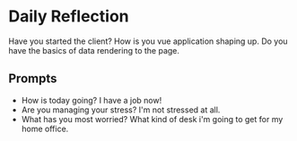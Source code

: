 # Daily Reflection

Have you started the client? How is you vue application shaping up. Do you have the basics of data rendering to the page.

## Prompts

- How is today going?
  I have a job now!
- Are you managing your stress?
  I'm not stressed at all.
- What has you most worried?
  What kind of desk i'm going to get for my home office.
